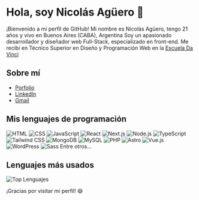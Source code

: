 # Hola, soy Nicolás Agüero 👋

¡Bienvenido a mi perfil de GitHub! Mi nombre es Nicolás Agüero, tengo 21 años y vivo en Buenos Aires (CABA), Argentina
Soy un apasionado desarrollador y diseñador web Full-Stack, especializado en front-end.
Me recibí en Técnico Superior en Diseño y Programación Web en la [Escuela Da Vinci](https://davinci.edu.ar/carreras/desarrollo-web-y-mobile)

## Sobre mí

- [Porfolio](https://nicolas-aguero-porfolio.vercel.app/)
- [LinkedIn](https://github.com/nicolasAguero99)
- [Gmail](mailto:aguero.nicolas2003@gmail.com)

## Mis lenguajes de programación

![HTML](https://img.shields.io/badge/-HTML5-E34F26?logo=html5&logoColor=white&style=for-the-badge)
![CSS](https://img.shields.io/badge/-CSS3-1572B6?logo=css3&logoColor=white&style=for-the-badge)
![JavaScript](https://img.shields.io/badge/-JavaScript-F7DF1E?logo=javascript&logoColor=white&style=for-the-badge)
![React](https://img.shields.io/badge/-React-61DAFB?logo=react&logoColor=white&style=for-the-badge)
![Next.js](https://img.shields.io/badge/-Next.js-000000?logo=next.js&logoColor=white&style=for-the-badge)
![Node.js](https://img.shields.io/badge/-Node.js-339933?logo=node.js&logoColor=white&style=for-the-badge)
![TypeScript](https://img.shields.io/badge/-TypeScript-3178C6?logo=typescript&logoColor=white&style=for-the-badge)
![Tailwind CSS](https://img.shields.io/badge/-Tailwind_CSS-38B2AC?logo=tailwind-css&logoColor=white&style=for-the-badge)
![MongoDB](https://img.shields.io/badge/-MongoDB-47A248?logo=mongodb&logoColor=white&style=for-the-badge)
![MySQL](https://img.shields.io/badge/-MySQL-4479A1?logo=mysql&logoColor=white&style=for-the-badge)
![PHP](https://img.shields.io/badge/-PHP-777BB4?logo=php&logoColor=white&style=for-the-badge)
![Astro](https://img.shields.io/badge/-Astro-05122A?logo=astro&logoColor=white&style=for-the-badge)
![Vue.js](https://img.shields.io/badge/-Vue.js-4FC08D?logo=vue.js&logoColor=white&style=for-the-badge)
![WordPress](https://img.shields.io/badge/-WordPress-21759B?logo=wordpress&logoColor=white&style=for-the-badge)
![Sass](https://img.shields.io/badge/-Sass-CC6699?logo=sass&logoColor=white&style=for-the-badge)
Entre otros...

## Lenguajes más usados

![Top Lenguajes](https://github-readme-stats.vercel.app/api/top-langs/?username=nicolasAguero99)

¡Gracias por visitar mi perfil! 😄
